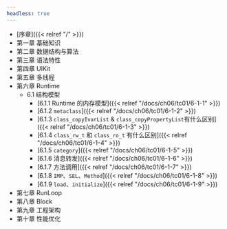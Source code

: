 ```yaml
---
headless: true
---
```


- [序章]({{< relref "/" >}})
- 第一章 基础知识
- 第二章 数据结构与算法
- 第三章 语法特性
- 第四章 UIKit
- 第五章 多线程
- 第六章 Runtime 
  - 6.1 结构模型
    - [6.1.1 Runtime 的内存模型]({{< relref "/docs/ch06/tc01/6-1-1" >}})
    - [6.1.2 `metaclass`]({{< relref "/docs/ch06/tc01/6-1-2" >}})
    - [6.1.3 `class_copyIvarList` & `class_copyPropertyList`有什么区别]({{< relref "/docs/ch06/tc01/6-1-3" >}})
    - [6.1.4 `class_rw_t` 和 `class_ro_t` 有什么区别]({{< relref "/docs/ch06/tc01/6-1-4" >}})
    - [6.1.5 `category`]({{< relref "/docs/ch06/tc01/6-1-5" >}})
    - [6.1.6 消息转发]({{< relref "/docs/ch06/tc01/6-1-6" >}})
    - [6.1.7 方法调用]({{< relref "/docs/ch06/tc01/6-1-7" >}})
    - [6.1.8 `IMP`、`SEL`、`Method`]({{< relref "/docs/ch06/tc01/6-1-8" >}})
    - [6.1.9 `load`、`initialize`]({{< relref "/docs/ch06/tc01/6-1-9" >}})
- 第七章 RunLoop
- 第八章 Block
- 第九章 工程架构
- 第十章 性能优化

